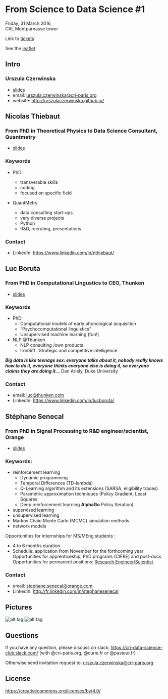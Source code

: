 # From Science to Data Science #1
Friday, 31 March 2016 <br>
CRI, Montparnasse tower <br>

Link to [tickets](https://www.eventbrite.com/e/from-science-to-data-science-tickets-32045052615)

See the [leaflet](./seminar_leaflet%231.jpg) 

## Intro

### Urszula Czerwinska
* [slides](./CRIDSclub.pdf) 
* email: urszula.czerwinska@cri-paris.org
* website: http://urszulaczerwinska.github.io/



## Nicolas Thiebaut 
### From PhD in Theoretical Physics to Data Science Consultant, Quantmetry

* [slides](./Présentation_Thiebaut_Science2DataScience.pdf) 

### Keywords
* PhD: 
  - transverable skills
  - coding
  - focused on specific field

* QuantMetry
  - data consulting start-ups
  - very diverse projects 
  - Python
  - R&D, recruting, presentations

### Contact
* LinkedIn: https://www.linkedin.com/in/nthiebaut/

## Luc Boruta 
### From PhD in Computational Lingustics to CEO, Thunken

* [slides](./fdv-datasci-luc.pdf) 

### Keywords
* PhD:
    - Computational models of early phonological acquisition 
    - “Psychocomputational linguistics”
    - Unsupervised machine learning (fun!)
* NLP @Thunken
    - NLP consulting /own products 
    - IronSift : Strategic and competitive intelligence


***Big data is like teenage sex: everyone talks about it, nobody really knows how to do it, everyone thinks everyone else is doing it, so everyone claims they are doing it...*** Dan Ariely, Duke University

### Contact
* email: luc@thunken.com
* LinkedIn: https://www.linkedin.com/in/lucboruta/

## Stéphane Senecal
### From PhD in Signal Processing to R&D engineer/scientist, Orange

* [slides](./From%20science%20to%20data%20science%20-%20SENECAL%202017.pdf) 

### Keywords: 
* reinforcement learning
  - Dynamic programming
  - Temporal Differences (TD-lambda)
  - Q-Learning algorithm and its extensions (SARSA, eligibility traces)
  - Parametric approximation techniques (Policy Gradient, Least Squares
  - Deep reinforcement learning **AlphaGo**
Policy Iteration)
* supervised learning
* unsupervised learning
* Markov Chain Monte Carlo (MCMC) simulation methods
* network models 

Opportunities for internships for MS/MEng students :
* 4 to 6 months duration
* Schedule: application from November for the forthcoming year
Opportunities for apprenticeship, PhD programs (CIFRE) and post-docs
Opportunities for permanent positions: [Research Engineer/Scientist](https://orange.jobs/site/en-home/)

### Contact
* email: stephane.senecal@orange.com
* LinkedIn: http://fr.linkedin.com/in/stephanesenecal


## Pictures
![alt tag](https://lh5.googleusercontent.com/jm0bokrQ5bSJVQpMlS2-ThJoJgiWxvLqp2ZyxDrGzmUbtXI8IYIBrtuFK7DYKPAPDMOI3a642FYbmZRQyMID7w=w2880-h1452-rw)
![alt tag](https://drive.google.com/open?id=1Q2zkQiOxY2poL11kIZ7xO__5Vd34Th2PqQ)


## Questions
If you have any question, please discuss on slack: https://cri-data-science-club.slack.com/ (with @cri-paris.org, @curie.fr or @pasteur.fr)

Otherwise send invitation request to: urszula.czerwinska@cri-paris.org
## License
https://creativecommons.org/licenses/by/4.0/


